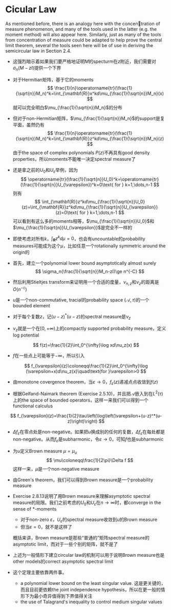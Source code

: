 # Cicular Law

As mentioned before, there is an analogy here with the concentration of measure phenomenon, and many of the tools used in the latter (e.g. the moment method) will also appear here. Similarly, just as many of the tools from concentration of measure could be adapted to help prove the central limit theorem, several the tools seen here will be of use in deriving the semicircular law in Section 2.4.

* 这强烈暗示着如果我们要严格地证明$M$的specturm在$z$附近，我们需要对$\sigma_n(M-zI)$提供一个下界
* 对于Hermitian矩阵，基于它的moments
  $$
  \frac{1}{n}\operatorname{tr}(\frac{1}{\sqrt{n}}M_n)^k=\int_{\mathbf{R}}x^kd\mu_{\frac{1}{\sqrt{n}}M_n}(x)
  $$
  就可以完全明白$\mu_{\frac{1}{\sqrt{n}}M_n}$的分布
* 但对于non-Hermitian矩阵，$\mu_{\frac{1}{\sqrt{n}}M_n}$的support是复平面，虽然仍有
  $$
  \frac{1}{n}\operatorname{tr}(\frac{1}{\sqrt{n}}M_n)^k=\int_{\mathbf{R}}z^kd\mu_{\frac{1}{\sqrt{n}}M_n}(z)
  $$
  由于the space of complex polynomials $P(z)$不再具有good density properties，所以moments不能唯一决定spectral measure了

* 还是拿之前的$U_0$和$U_{\varepsilon}$举例，因为
  $$
  \operatorname{tr}(\frac{1}{\sqrt{n}}U_0)^k=\operatorname{tr}(\frac{1}{\sqrt{n}}U_{\varepsilon})^k=0\text{ for } k=1,\dots,n-1
  $$
  则有
  $$
  \int_{\mathbf{R}}z^kd\mu_{\frac{1}{\sqrt{n}}U_0}(z)=\int_{\mathbf{R}}z^kd\mu_{\frac{1}{\sqrt{n}}U_{\varepsilon}}(z)=0\text{ for } k=1,\dots,n-1
  $$
  可以看到有这么多的moments相等，$\mu_{\frac{1}{\sqrt{n}}U_0}$和$\mu_{\frac{1}{\sqrt{n}}U_{\varepsilon}}$是完全不一样的
* 即使考虑对所有$k$，$\int_{\mathbf{R}}z^kd\mu=0$，也会有uncountable的probability measures可能成为这个$\mu$，比如任意一个rotationally symmetric around the origin的

* 首先，建立一个polynomial lower bound asymptotically almost surely
  $$
  \sigma_n(\frac{1}{\sqrt{n}}M_n-zI)\ge n^{-C}
  $$
* 然后利用Stieltjes transform来证明用一个合适的度量，$\nu_{n,z}$和$\nu_z$的距离是$O(n^{-c})$



* $u$是一个non-commutative, tracial的probability space $(\mathcal{A},\tau)$的一个bounded element
* 对于每个复数$z$，记$(u-z)^*(u-z)$的spectral measure是$\nu_z$

* $\nu_z$就是一个在$[0,+\infty)$上的compactly supported probability measure，定义log potential

$$
f(z)=\frac{1}{2}\int_0^{\infty}\log xd\nu_z(x)
$$

* $f$在一些点上可能等于$-\infty$，所以引入

$$
f_{\varepsilon}(z)\coloneqq\frac{1}{2}\int_0^{\infty}\log (\varepsilon+x)d\nu_z(x)\quad\text{for }\varepsilon>0
$$

* 由monotone covergence theorem，当$\varepsilon\rightarrow 0$，$f_{\varepsilon}(z)$递减点点收敛到$f(z)$

* 根据Gelfand-Naimark theorem (Exercise 2.5.10)，并且把$\mathcal{A}$嵌入到在$L^2(\tau)$上的the space of bounded operators，这样一来我们可以得到一个functional calculus

$$
f_{\varepsilon}(z)=\frac{1}{2}\tau\left(\log\left(\varepsilon+(u-z)^*(u-z)\right)\right)
$$

* $\Delta f_{\varepsilon}$在零点处是non-negative。如果把$u$换成别的任何的复数，$\Delta f_{\varepsilon}$在每处都是non-negative。从而$f_{\varepsilon}$是subharmonic，令$\varepsilon\rightarrow 0$，可知$f$也是subharmonic
* 为$u$定义Brown measure $\mu=\mu_u$
  $$
  \mu\coloneqq\frac{1}{2\pi}\Delta f
  $$
这样一来，$\mu$是一个non-negative measure
* 由Green's theorem，我们可以得到Brown measure是一个probability measure
* Exercise 2.8.13说明了用Brown measure来理解asymptotic spectral measure的局限。我们之前考虑的$U_0$和$U_{\varepsilon}$在$n\rightarrow\infty$时，都converge in the sense of $*$-moments
  * 对于non-zero $\varepsilon$，$U_{\varepsilon}$的spectral measure收敛到$u$的Brown measure
  * 但当$\varepsilon=0$，就不是这样了

  概括来讲，Brown measure是那些“普通的”矩阵spectral measure的asymptotic limit，而对于一些个别的矩阵，就不是了
* 上述为一般情形下建立circular law的机制可以用于说明Brown measure也是other models的correct asymptotic spectral limit
* 这个定理主要依靠两件事。
  * a polynomial lower bound on the least singular value. 这是更关键的，而且目前更依赖the joint independence hypothesis，所以在更一般的情形下为最小奇异值得到下界值得关注
  * the use of Talagrand's inequality to control medium singular values
